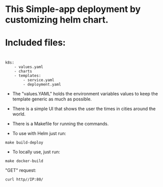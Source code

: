 # This Simple-app deployment by customizing helm chart.
# Included files:
#
```
k8s:
    - values.yaml
    - charts
    - templates:
        - service.yaml
        - deployment.yaml
```
- The "values.YAML" holds the environment variables values to keep the template generic as much as possible.
- There is a simple UI that shows the user the times in cities around the world.
- There is a Makefile for running the commands.

- To use with Helm just run:
```
make build-deploy
```

- To locally use, just run:
```
make docker-build
```

"GET" request:
```
curl http//IP:80/
```
